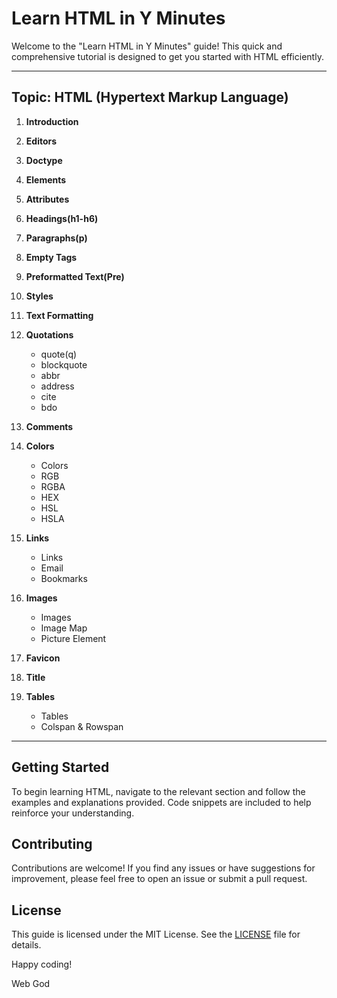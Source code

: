 # Learn HTML in Y Minutes

Welcome to the "Learn HTML in Y Minutes" guide! This quick and comprehensive tutorial is designed to get you started with HTML efficiently.

---
## Topic: HTML (Hypertext Markup Language)


1. **Introduction**
  
2. **Editors**
3. **Doctype**
4. **Elements**
5. **Attributes**
6. **Headings(h1-h6)**
7. **Paragraphs(p)**
8. **Empty Tags**
9. **Preformatted Text(Pre)** 
10. **Styles**
11. **Text Formatting**
12. **Quotations**
      - quote(q)
      - blockquote
      - abbr
      - address
      - cite
      - bdo
13. **Comments**
14. **Colors**
      - Colors
      - RGB
      - RGBA
      - HEX
      - HSL
      - HSLA
15. **Links**
      - Links
      - Email
      - Bookmarks
16. **Images**
      - Images
      - Image Map
      - Picture Element
17. **Favicon**
18. **Title**
19. **Tables** 
      - Tables
      - Colspan & Rowspan

---
## Getting Started

To begin learning HTML, navigate to the relevant section and follow the examples and explanations provided. Code snippets are included to help reinforce your understanding.

## Contributing

Contributions are welcome! If you find any issues or have suggestions for improvement, please feel free to open an issue or submit a pull request.

## License

This guide is licensed under the MIT License. See the [LICENSE](LICENSE) file for details.

Happy coding!

Web God 